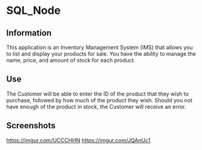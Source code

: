 # SQL_Node

## Information

This application is an Inventory Management System (IMS) that allows you to list and display your products for sale. You have the ability to manage the name, price, and amount of stock for each product.

## Use

The Customer will be able to enter the ID of the product that they wish to purchase, followed by how much of the product they wish. Should you not have enough of the product in stock, the Customer will receive an error.

## Screenshots

https://imgur.com/UCCCHHN
https://imgur.com/JQAnUc1